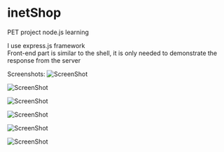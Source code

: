 # inetShop
PET project node.js learning  

I use express.js framework  
Front-end part is similar to the shell, it is only needed to demonstrate the response from the server  

Screenshots:
![ScreenShot](https://cdn.discordapp.com/attachments/754302458129547344/1103763511219326986/image.png)

![ScreenShot](https://cdn.discordapp.com/attachments/754302458129547344/1103763821119688765/image.png)

![ScreenShot](https://cdn.discordapp.com/attachments/754302458129547344/1103764443239813301/image.png)

![ScreenShot](https://cdn.discordapp.com/attachments/754302458129547344/1103765253533208696/image.png)

![ScreenShot](https://cdn.discordapp.com/attachments/754302458129547344/1103765367161102396/image.png)

![ScreenShot](https://cdn.discordapp.com/attachments/754302458129547344/1103765472345866311/image.png)
